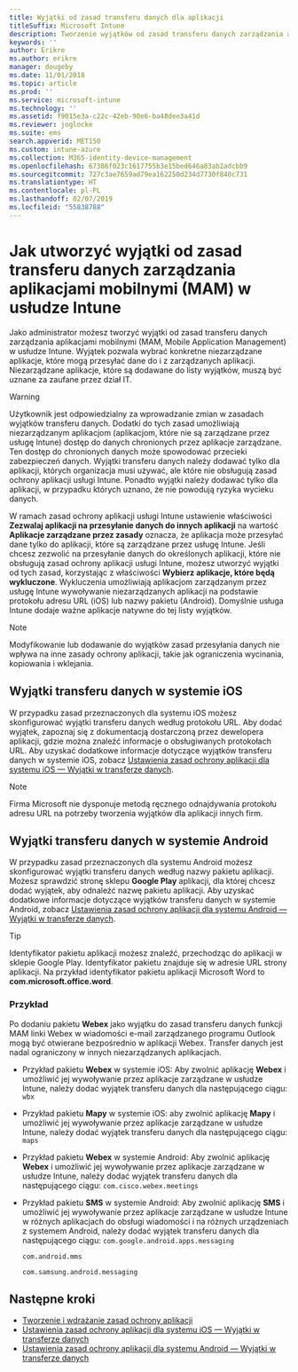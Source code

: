 ```yaml
---
title: Wyjątki od zasad transferu danych dla aplikacji
titleSuffix: Microsoft Intune
description: Tworzenie wyjątków od zasad transferu danych zarządzania aplikacjami mobilnymi (MAM, Mobile Application Management) w usłudze Intune.
keywords: ''
author: Erikre
ms.author: erikre
manager: dougeby
ms.date: 11/01/2018
ms.topic: article
ms.prod: ''
ms.service: microsoft-intune
ms.technology: ''
ms.assetid: f9015e3a-c22c-42eb-90e6-ba48dee3a41d
ms.reviewer: joglocke
ms.suite: ems
search.appverid: MET150
ms.custom: intune-azure
ms.collection: M365-identity-device-management
ms.openlocfilehash: 67386f023c1617755b3e15bed646a83ab2adcbb9
ms.sourcegitcommit: 727c3ae7659ad79ea162250d234d7730f840c731
ms.translationtype: HT
ms.contentlocale: pl-PL
ms.lasthandoff: 02/07/2019
ms.locfileid: "55838788"
---
```

# <a name="how-to-create-exceptions-to-the-intune-mobile-application-management-mam-data-transfer-policy"></a>Jak utworzyć wyjątki od zasad transferu danych zarządzania aplikacjami mobilnymi (MAM) w usłudze Intune

Jako administrator możesz tworzyć wyjątki od zasad transferu danych zarządzania aplikacjami mobilnymi (MAM, Mobile Application Management) w usłudze Intune. Wyjątek pozwala wybrać konkretne niezarządzane aplikacje, które mogą przesyłać dane do i z zarządzanych aplikacji. Niezarządzane aplikacje, które są dodawane do listy wyjątków, muszą być uznane za zaufane przez dział IT. 

>[!WARNING] 
> Użytkownik jest odpowiedzialny za wprowadzanie zmian w zasadach wyjątków transferu danych. Dodatki do tych zasad umożliwiają niezarządzanym aplikacjom (aplikacjom, które nie są zarządzane przez usługę Intune) dostęp do danych chronionych przez aplikacje zarządzane. Ten dostęp do chronionych danych może spowodować przecieki zabezpieczeń danych. Wyjątki transferu danych należy dodawać tylko dla aplikacji, których organizacja musi używać, ale które nie obsługują zasad ochrony aplikacji usługi Intune. Ponadto wyjątki należy dodawać tylko dla aplikacji, w przypadku których uznano, że nie powodują ryzyka wycieku danych.

W ramach zasad ochrony aplikacji usługi Intune ustawienie właściwości **Zezwalaj aplikacji na przesyłanie danych do innych aplikacji** na wartość **Aplikacje zarządzane przez zasady** oznacza, że aplikacja może przesyłać dane tylko do aplikacji, które są zarządzane przez usługę Intune. Jeśli chcesz zezwolić na przesyłanie danych do określonych aplikacji, które nie obsługują zasad ochrony aplikacji usługi Intune, możesz utworzyć wyjątki od tych zasad, korzystając z właściwości **Wybierz aplikacje, które będą wykluczone**. Wykluczenia umożliwiają aplikacjom zarządzanym przez usługę Intune wywoływanie niezarządzanych aplikacji na podstawie protokołu adresu URL (iOS) lub nazwy pakietu (Android). Domyślnie usługa Intune dodaje ważne aplikacje natywne do tej listy wyjątków. 

> [!NOTE]
> Modyfikowanie lub dodawanie do wyjątków zasad przesyłania danych nie wpływa na inne zasady ochrony aplikacji, takie jak ograniczenia wycinania, kopiowania i wklejania. 

## <a name="ios-data-transfer-exceptions"></a>Wyjątki transferu danych w systemie iOS
W przypadku zasad przeznaczonych dla systemu iOS możesz skonfigurować wyjątki transferu danych według protokołu URL. Aby dodać wyjątek, zapoznaj się z dokumentacją dostarczoną przez dewelopera aplikacji, gdzie można znaleźć informacje o obsługiwanych protokołach URL. Aby uzyskać dodatkowe informacje dotyczące wyjątków transferu danych w systemie iOS, zobacz [Ustawienia zasad ochrony aplikacji dla systemu iOS — Wyjątki w transferze danych](app-protection-policy-settings-ios.md#data-transfer-exemptions).

> [!NOTE]
> Firma Microsoft nie dysponuje metodą ręcznego odnajdywania protokołu adresu URL na potrzeby tworzenia wyjątków dla aplikacji innych firm. 

## <a name="android-data-transfer-exceptions"></a>Wyjątki transferu danych w systemie Android
W przypadku zasad przeznaczonych dla systemu Android możesz skonfigurować wyjątki transferu danych według nazwy pakietu aplikacji. Możesz sprawdzić stronę sklepu **Google Play** aplikacji, dla której chcesz dodać wyjątek, aby odnaleźć nazwę pakietu aplikacji. Aby uzyskać dodatkowe informacje dotyczące wyjątków transferu danych w systemie Android, zobacz [Ustawienia zasad ochrony aplikacji dla systemu Android — Wyjątki w transferze danych](app-protection-policy-settings-android.md#data-transfer-exemptions).


>[!TIP]
> Identyfikator pakietu aplikacji możesz znaleźć, przechodząc do aplikacji w sklepie Google Play. Identyfikator pakietu znajduje się w adresie URL strony aplikacji. Na przykład identyfikator pakietu aplikacji Microsoft Word to **com.microsoft.office.word**.

### <a name="example"></a>Przykład
Po dodaniu pakietu **Webex** jako wyjątku do zasad transferu danych funkcji MAM linki Webex w wiadomości e-mail zarządzanego programu Outlook mogą być otwierane bezpośrednio w aplikacji Webex. Transfer danych jest nadal ograniczony w innych niezarządzanych aplikacjach.

- Przykład pakietu **Webex** w systemie iOS:   Aby zwolnić aplikację **Webex** i umożliwić jej wywoływanie przez aplikacje zarządzane w usłudze Intune, należy dodać wyjątek transferu danych dla następującego ciągu: <code>wbx</code>
    
 - Przykład pakietu **Mapy** w systemie iOS:  aby zwolnić aplikację **Mapy** i umożliwić jej wywoływanie przez aplikacje zarządzane w usłudze Intune, należy dodać wyjątek transferu danych dla następującego ciągu: <code>maps</code>

- Przykład pakietu **Webex** w systemie Android:   Aby zwolnić aplikację **Webex** i umożliwić jej wywoływanie przez aplikacje zarządzane w usłudze Intune, należy dodać wyjątek transferu danych dla następującego ciągu: <code>com.cisco.webex.meetings</code>
    
- Przykład pakietu **SMS** w systemie Android:   Aby zwolnić aplikację **SMS** i umożliwić jej wywoływanie przez aplikacje zarządzane w usłudze Intune w różnych aplikacjach do obsługi wiadomości i na różnych urządzeniach z systemem Android, należy dodać wyjątek transferu danych dla następującego ciągu: 
    <code>com.google.android.apps.messaging</code>
    
    <code>com.android.mms</code>
    
    <code>com.samsung.android.messaging</code>

## <a name="next-steps"></a>Następne kroki

- [Tworzenie i wdrażanie zasad ochrony aplikacji](app-protection-policies.md)
- [Ustawienia zasad ochrony aplikacji dla systemu iOS — Wyjątki w transferze danych](app-protection-policy-settings-ios.md#data-transfer-exemptions)
- [Ustawienia zasad ochrony aplikacji dla systemu Android — Wyjątki w transferze danych](app-protection-policy-settings-android.md#data-transfer-exemptions)
